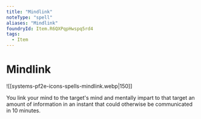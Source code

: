 ```yaml
---
title: "Mindlink"
noteType: "spell"
aliases: "Mindlink"
foundryId: Item.R6QXPqpHwspq5rd4
tags:
  - Item
---
```


# Mindlink
![[systems-pf2e-icons-spells-mindlink.webp|150]]

You link your mind to the target's mind and mentally impart to that target an amount of information in an instant that could otherwise be communicated in 10 minutes.
